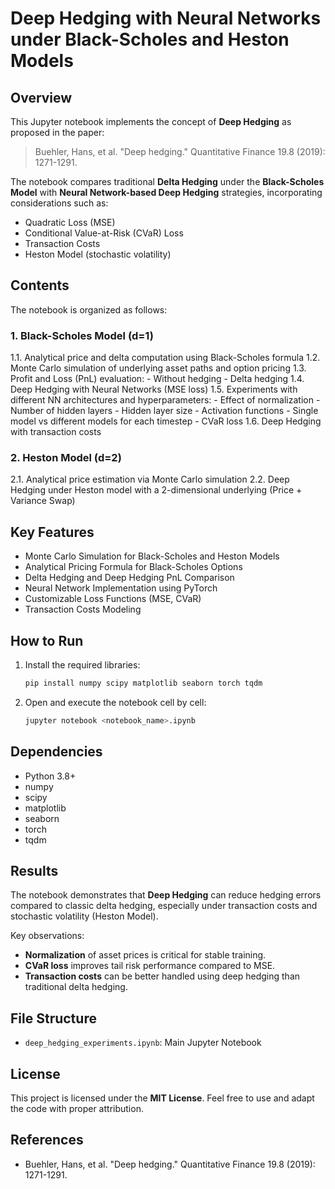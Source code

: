 # Deep Hedging with Neural Networks under Black-Scholes and Heston Models

## Overview
This Jupyter notebook implements the concept of **Deep Hedging** as proposed in the paper:

> Buehler, Hans, et al. "Deep hedging." Quantitative Finance 19.8 (2019): 1271-1291.

The notebook compares traditional **Delta Hedging** under the **Black-Scholes Model** with **Neural Network-based Deep Hedging** strategies, incorporating considerations such as:
- Quadratic Loss (MSE)
- Conditional Value-at-Risk (CVaR) Loss
- Transaction Costs
- Heston Model (stochastic volatility)

## Contents
The notebook is organized as follows:

### 1. Black-Scholes Model (d=1)
1.1. Analytical price and delta computation using Black-Scholes formula
1.2. Monte Carlo simulation of underlying asset paths and option pricing
1.3. Profit and Loss (PnL) evaluation:
    - Without hedging
    - Delta hedging
1.4. Deep Hedging with Neural Networks (MSE loss)
1.5. Experiments with different NN architectures and hyperparameters:
    - Effect of normalization
    - Number of hidden layers
    - Hidden layer size
    - Activation functions
    - Single model vs different models for each timestep
    - CVaR loss
1.6. Deep Hedging with transaction costs

### 2. Heston Model (d=2)
2.1. Analytical price estimation via Monte Carlo simulation
2.2. Deep Hedging under Heston model with a 2-dimensional underlying (Price + Variance Swap)

## Key Features
- Monte Carlo Simulation for Black-Scholes and Heston Models
- Analytical Pricing Formula for Black-Scholes Options
- Delta Hedging and Deep Hedging PnL Comparison
- Neural Network Implementation using PyTorch
- Customizable Loss Functions (MSE, CVaR)
- Transaction Costs Modeling

## How to Run
1. Install the required libraries:
    ```bash
    pip install numpy scipy matplotlib seaborn torch tqdm
    ```
2. Open and execute the notebook cell by cell:
    ```bash
    jupyter notebook <notebook_name>.ipynb
    ```

## Dependencies
- Python 3.8+
- numpy
- scipy
- matplotlib
- seaborn
- torch
- tqdm

## Results
The notebook demonstrates that **Deep Hedging** can reduce hedging errors compared to classic delta hedging, especially under transaction costs and stochastic volatility (Heston Model).

Key observations:
- **Normalization** of asset prices is critical for stable training.
- **CVaR loss** improves tail risk performance compared to MSE.
- **Transaction costs** can be better handled using deep hedging than traditional delta hedging.

## File Structure
- `deep_hedging_experiments.ipynb`: Main Jupyter Notebook

## License
This project is licensed under the **MIT License**. Feel free to use and adapt the code with proper attribution.

## References
- Buehler, Hans, et al. "Deep hedging." Quantitative Finance 19.8 (2019): 1271-1291.

